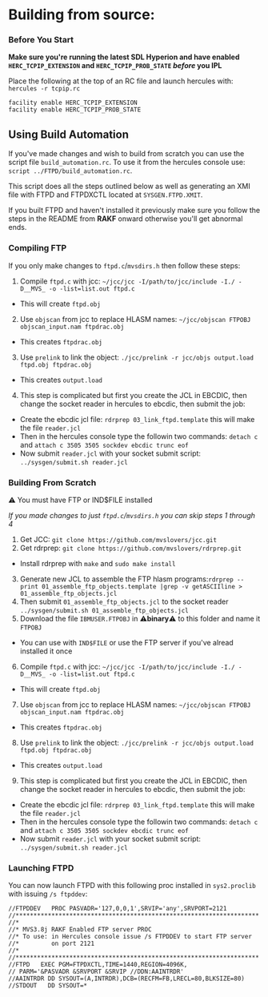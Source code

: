 # Building from source:

### Before You Start

**Make sure you're running the latest SDL Hyperion and have enabled `HERC_TCPIP_EXTENSION` and `HERC_TCPIP_PROB_STATE` *before* you IPL**

Place the following at the top of an RC file and launch hercules with: `hercules -r tcpip.rc`

```
facility enable HERC_TCPIP_EXTENSION
facility enable HERC_TCPIP_PROB_STATE
```

## Using Build Automation

If you've made changes and wish to build from scratch you can use the script file `build_automation.rc`. To
use it from the hercules console use: `script ../FTPD/build_automation.rc`.

This script does all the steps outlined below as well as generating an XMI file with FTPD and FTPDXCTL located
at `SYSGEN.FTPD.XMIT`.

If you built FTPD and haven't installed it previously make sure you follow the steps in the README from **RAKF** onward
otherwise you'll get abnormal ends.

### Compiling FTP

If you only make changes to `ftpd.c`/`mvsdirs.h` then follow these steps:

1) Compile `ftpd.c` with jcc: `~/jcc/jcc -I/path/to/jcc/include -I./ -D__MVS_ -o -list=list.out ftpd.c`
  - This will create `ftpd.obj`
2) Use `objscan` from jcc to replace HLASM names: `~/jcc/objscan FTPOBJ objscan_input.nam ftpdrac.obj`
  - This creates `ftpdrac.obj`
3) Use `prelink` to link the object: `./jcc/prelink -r jcc/objs output.load ftpd.obj ftpdrac.obj`
  - This creates `output.load`
4) This step is complicated but first you create the JCL in EBCDIC, then change the socket reader in hercules to ebcdic, then submit the job:
  - Create the ebcdic jcl file: `rdrprep 03_link_ftpd.template` this will make the file `reader.jcl`
  - Then in the hercules console type the followin two commands: `detach c` and `attach c 3505 3505 sockdev ebcdic trunc eof`
  - Now submit `reader.jcl` with your socket submit script: `../sysgen/submit.sh reader.jcl`


### Building From Scratch

:warning: You must have FTP or IND$FILE installed

*If you made changes to just `ftpd.c`/`mvsdirs.h` you can skip steps 1 through 4*

1) Get JCC: `git clone https://github.com/mvslovers/jcc.git`
2) Get rdrprep: `git clone https://github.com/mvslovers/rdrprep.git`
  - Install rdrprep with `make` and `sudo make install`
3) Generate new JCL to assemble the FTP hlasm programs:`rdrprep --print 01_assemble_ftp_objects.template |grep -v getASCIIline > 01_assemble_ftp_objects.jcl`
4) Then submit `01_assemble_ftp_objects.jcl` to the socket reader `../sysgen/submit.sh 01_assemble_ftp_objects.jcl`
5) Download the file `IBMUSER.FTPOBJ` in :warning:**binary**:warning: to this folder and name it `FTPOBJ`
  - You can use with `IND$FILE` or use the FTP server if you've alread installed it once
6) Compile `ftpd.c` with jcc: `~/jcc/jcc -I/path/to/jcc/include -I./ -D__MVS_ -o -list=list.out ftpd.c`
  - This will create `ftpd.obj`
7) Use `objscan` from jcc to replace HLASM names: `~/jcc/objscan FTPOBJ objscan_input.nam ftpdrac.obj`
  - This creates `ftpdrac.obj`
8) Use `prelink` to link the object: `./jcc/prelink -r jcc/objs output.load ftpd.obj ftpdrac.obj`
  - This creates `output.load`
9) This step is complicated but first you create the JCL in EBCDIC, then change the socket reader in hercules to ebcdic, then submit the job:
  - Create the ebcdic jcl file: `rdrprep 03_link_ftpd.template` this will make the file `reader.jcl`
  - Then in the hercules console type the followin two commands: `detach c` and `attach c 3505 3505 sockdev ebcdic trunc eof`
  - Now submit `reader.jcl` with your socket submit script: `../sysgen/submit.sh reader.jcl`

### Launching FTPD

You can now launch FTPD with this following proc installed in `sys2.proclib` with issuing `/s ftpddev`:

```jcl
//FTPDDEV   PROC PASVADR='127,0,0,1',SRVIP='any',SRVPORT=2121
//********************************************************************
//*
//* MVS3.8j RAKF Enabled FTP server PROC
//* To use: in Hercules console issue /s FTPDDEV to start FTP server
//*         on port 2121
//*
//********************************************************************
//FTPD   EXEC PGM=FTPDXCTL,TIME=1440,REGION=4096K,
// PARM='&PASVADR &SRVPORT &SRVIP //DDN:AAINTRDR'
//AAINTRDR DD SYSOUT=(A,INTRDR),DCB=(RECFM=FB,LRECL=80,BLKSIZE=80)
//STDOUT   DD SYSOUT=*
```